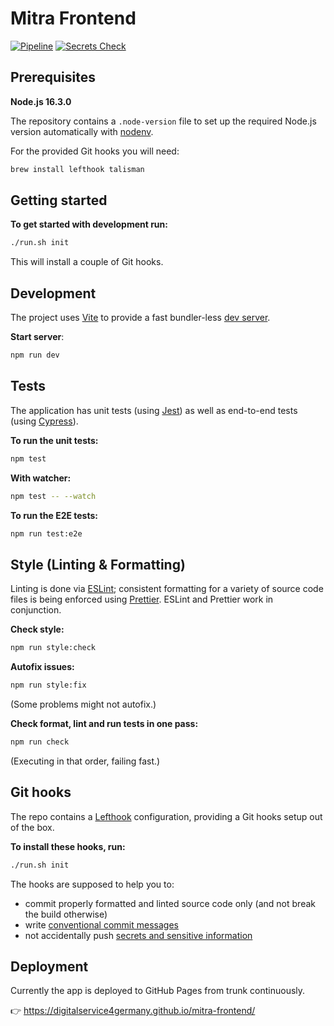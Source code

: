 # Mitra Frontend

[![Pipeline](https://github.com/digitalservice4germany/mitra-frontend/actions/workflows/pipeline.yml/badge.svg)](https://github.com/digitalservice4germany/mitra-frontend/actions/workflows/pipeline.yml)
[![Secrets Check](https://github.com/digitalservice4germany/mitra-frontend/actions/workflows/secrets-check.yml/badge.svg)](https://github.com/digitalservice4germany/mitra-frontend/actions/workflows/secrets-check.yml)

## Prerequisites

**Node.js 16.3.0**

The repository contains a `.node-version` file to set up the required Node.js version automatically with [nodenv](https://github.com/nodenv/nodenv).

For the provided Git hooks you will need:

```bash
brew install lefthook talisman
```

## Getting started

**To get started with development run:**

```bash
./run.sh init
```

This will install a couple of Git hooks.

## Development

The project uses [Vite](https://vitejs.dev/guide/) to provide a fast bundler-less [dev server](http://localhost:3000/mitra-frontend/).

**Start server**:

```bash
npm run dev
```

## Tests

The application has unit tests (using [Jest](https://jestjs.io/docs/getting-started)) as well as end-to-end tests (using [Cypress](https://docs.cypress.io/guides/getting-started/writing-your-first-test)).

**To run the unit tests:**

```bash
npm test
```

**With watcher:**

```bash
npm test -- --watch
```

**To run the E2E tests:**

```bash
npm run test:e2e
```

## Style (Linting & Formatting)

Linting is done via [ESLint](https://eslint.org/docs/user-guide/getting-started); consistent formatting for a variety of source code files is being enforced using [Prettier](https://prettier.io/docs/en/index.html). ESLint and Prettier work in conjunction.

**Check style:**

```bash
npm run style:check
```

**Autofix issues:**

```bash
npm run style:fix
```

(Some problems might not autofix.)

**Check format, lint and run tests in one pass:**

```bash
npm run check
```

(Executing in that order, failing fast.)

## Git hooks

The repo contains a [Lefthook](https://github.com/evilmartians/lefthook/blob/master/docs/full_guide.md) configuration, providing a Git hooks setup out of the box.

**To install these hooks, run:**

```bash
./run.sh init
```

The hooks are supposed to help you to:

- commit properly formatted and linted source code only (and not break the build otherwise)
- write [conventional commit messages](https://chris.beams.io/posts/git-commit/)
- not accidentally push [secrets and sensitive information](https://thoughtworks.github.io/talisman/)

## Deployment

Currently the app is deployed to GitHub Pages from trunk continuously.

:point_right: https://digitalservice4germany.github.io/mitra-frontend/
